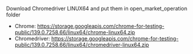 Download Chromedriver LINUX64 and put them in open_market_operation folder

- Chrome: https://storage.googleapis.com/chrome-for-testing-public/139.0.7258.66/linux64/chrome-linux64.zip
- Chromedriver: https://storage.googleapis.com/chrome-for-testing-public/139.0.7258.66/linux64/chromedriver-linux64.zip